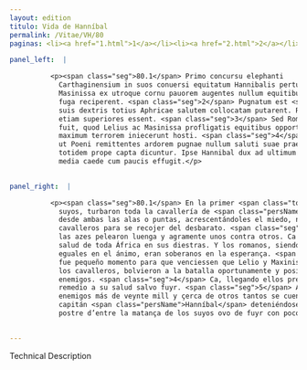 ```yaml
---
layout: edition
titulo: Vida de Hanníbal
permalink: /Vitae/VH/80
paginas: <li><a href="1.html">1</a></li><li><a href="2.html">2</a></li><li><a href="3.html">3</a></li><li><a href="4.html">4</a></li><li><a href="5.html">5</a></li><li><a href="6.html">6</a></li><li><a href="7.html">7</a></li><li><a href="8.html">8</a></li><li><a href="9.html">9</a></li><li><a href="10.html">10</a></li><li><a href="11.html">11</a></li><li><a href="12.html">12</a></li><li><a href="13.html">13</a></li><li><a href="14.html">14</a></li><li><a href="15.html">15</a></li><li><a href="16.html">16</a></li><li><a href="17.html">17</a></li><li><a href="18.html">18</a></li><li><a href="19.html">19</a></li><li><a href="20.html">20</a></li><li><a href="21.html">21</a></li><li><a href="22.html">22</a></li><li><a href="23.html">23</a></li><li><a href="24.html">24</a></li><li><a href="25.html">25</a></li><li><a href="26.html">26</a></li><li><a href="27.html">27</a></li><li><a href="28.html">28</a></li><li><a href="29.html">29</a></li><li><a href="30.html">30</a></li><li><a href="31.html">31</a></li><li><a href="32.html">32</a></li><li><a href="33.html">33</a></li><li><a href="34.html">34</a></li><li><a href="35.html">35</a></li><li><a href="36.html">36</a></li><li><a href="37.html">37</a></li><li><a href="38.html">38</a></li><li><a href="39.html">39</a></li><li><a href="40.html">40</a></li><li><a href="41.html">41</a></li><li><a href="42.html">42</a></li><li><a href="43.html">43</a></li><li><a href="44.html">44</a></li><li><a href="45.html">45</a></li><li><a href="46.html">46</a></li><li><a href="47.html">47</a></li><li><a href="48.html">48</a></li><li><a href="49.html">49</a></li><li><a href="50.html">50</a></li><li><a href="51.html">51</a></li><li><a href="52.html">52</a></li><li><a href="53.html">53</a></li><li><a href="54.html">54</a></li><li><a href="55.html">55</a></li><li><a href="56.html">56</a></li><li><a href="57.html">57</a></li><li><a href="58.html">58</a></li><li><a href="59.html">59</a></li><li><a href="60.html">60</a></li><li><a href="61.html">61</a></li><li><a href="62.html">62</a></li><li><a href="63.html">63</a></li><li><a href="64.html">64</a></li><li><a href="65.html">65</a></li><li><a href="66.html">66</a></li><li><a href="67.html">67</a></li><li><a href="68.html">68</a></li><li><a href="69.html">69</a></li><li><a href="70.html">70</a></li><li><a href="71.html">71</a></li><li><a href="72.html">72</a></li><li><a href="73.html">73</a></li><li><a href="74.html">74</a></li><li><a href="75.html">75</a></li><li><a href="76.html">76</a></li><li><a href="77.html">77</a></li><li><a href="78.html">78</a></li><li><a href="79.html">79</a></li><li><a href="80.html">80</a></li><li><a href="81.html">81</a></li><li><a href="82.html">82</a></li><li><a href="83.html">83</a></li><li><a href="84.html">84</a></li><li><a href="85.html">85</a></li><li><a href="86.html">86</a></li><li><a href="87.html">87</a></li><li><a href="88.html">88</a></li><li><a href="89.html">89</a></li><li><a href="90.html">90</a></li><li><a href="91.html">91</a></li><li><a href="92.html">92</a></li><li><a href="93.html">93</a></li><li><a href="94.html">94</a></li><li><a href="95.html">95</a></li><li><a href="96.html">96</a></li>

panel_left:  |

          <p><span class="seg">80.1</span> Primo concursu elephanti
            Carthaginensium in suos conuersi equitatum Hannibalis perturbarunt, et Lelius ac
            Masinissa ex utroque cornu pauorem augentes nullum equitibus spatium dederunt, ut se ex
            fuga reciperent. <span class="seg">2</span> Pugnatum est <span class="tooltip">tamen<span class="tooltiptext"><span class="om"><i>om. </i></span> <span class="siglas">P</span> </span></span> a pedestri acie diu atque acriter, cum Poeni superioribus uictoriis fraeti in
            suis dextris totius Aphricae salutem collocatam putarent. Romani autem animo pares spe
            etiam superiores essent. <span class="seg">3</span> Sed Romanis non mediocre momentum ad uictoriam
            fuit, quod Lelius ac Masinissa profligatis equitibus opportune in praelium redeuntes
            maximum terrorem iniecerunt hosti. <span class="seg">4</span> Eorum enim aduentu celeriter factum est,
            ut Poeni remittentes ardorem pugnae nullum saluti suae praeter quam in <span class="tooltip">fugam<span class="tooltiptext">fuga <span class="siglas">E M N P S U W r s</span> </span></span> remedium quaerent. <span class="seg">5</span> Supra .XX. milia hostium eo die a Romanis caesa
            totidem prope capta dicuntur. Ipse Hannibal dux ad ultimum euentum pugnae moratus, e
            media caede cum paucis effugit.</p>
        

panel_right:  |

          <p><span class="seg">80.1</span> En la primer <span class="tooltip">arremetida<span class="tooltiptext">arrematida  </span></span> los elephantes de los carthagineses, bueltos contra los
            suyos, turbaron toda la cavallería de <span class="persName">Hanníbal</span>, y Lelio y Maxinissa
            desde ambas las alas o puntas, acrescentándoles el miedo, ningund espaçio dieron a los
            cavalleros para se recojer del desbarato. <span class="seg">2</span> Pero los peones de cada una de
            las azes pelearon luenga y agramente unos contra otros. Ca los carthagineses, confiando de las victorias passadas, pensavan ser colocada la
            salud de toda África en sus diestras. Y los romanos, siendo
            eguales en el ánimo, eran soberanos en la esperança. <span class="seg">3</span> Mas a los romanos no
            fue pequeño momento para que venciessen que Lelio y Maxinissa, después de desbaratados
            los cavalleros, bolvieron a la batalla oportunamente y posieron muy grande espanto a los
            enemigos. <span class="seg">4</span> Ca, llegando ellos prestamente, se fizo que los carthagineses perdiessen el primer ardor de la pelea y no buscassen otro
            remedio a su salud salvo fuyr. <span class="seg">5</span> Aquel día mataron los romanos de los
            enemigos más de veynte mill y çerca de otros tantos se cuenta ser presos. Y el mesmo
            capitán <span class="persName">Hanníbal</span> deteniéndose fasta el fin de la batalla, ya a la
            postre d’entre la matança de los suyos ovo de fuyr con pocos.</p>
        

---
```


Technical Description 